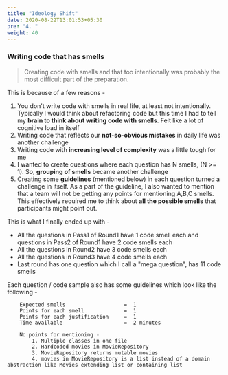 ```yaml
---
title: "Ideology Shift"
date: 2020-08-22T13:01:53+05:30
pre: "4. "
weight: 40
---
```


### Writing code that has smells 

> Creating code with smells and that too intentionally was probably the most difficult part of the preparation. 

This is because of a few reasons - 

1. You don't write code with smells in real life, at least not intentionally. 
Typically I would think about refactoring code but this time I had to tell my **brain to think about writing code with smells**. Felt like a lot of cognitive load in itself 
2. Writing code that reflects our **not-so-obvious mistakes** in daily life was another challenge
3. Writing code with **increasing level of complexity** was a little tough for me 
4. I wanted to create questions where each question has N smells, (N >= 1). So, **grouping of smells** became another challenge
5. Creating some **guidelines** (mentioned below) in each question turned a challenge in itself. As a part of the guideline, I also wanted 
to mention that a team will not be getting any points for mentioning A,B,C smells. This effectively required me to think about **all the possible smells** that
participants might point out. 

This is what I finally ended up with - 

+ All the questions in Pass1 of Round1 have 1 code smell each and questions in Pass2 of Round1 have 2 code smells each    
+ All the questions in Round2 have 3 code smells each    
+ All the questions in Round3 have 4 code smells each    
+ Last round has one question which I call a "mega question", has 11 code smells

Each question / code sample also has some guidelines which look like the following -  

```
    Expected smells                   =  1
    Points for each smell             =  1
    Points for each justification     =  1
    Time available                    =  2 minutes
    
    No points for mentioning -    
        1. Multiple classes in one file
        2. Hardcoded movies in MovieRepository
        3. MovieRepository returns mutable movies
        4. movies in MovieRepository is a list instead of a domain abstraction like Movies extending list or containing list
```
    
 



